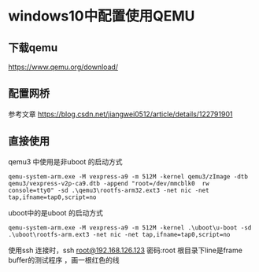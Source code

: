 # windows10中配置使用QEMU

## 下载qemu

<https://www.qemu.org/download/>

## 配置网桥

参考文章
<https://blog.csdn.net/jiangwei0512/article/details/122791901>

## 直接使用

qemu3 中使用是非uboot 的启动方式

```T
qemu-system-arm.exe -M vexpress-a9 -m 512M -kernel qemu3/zImage -dtb qemu3/vexpress-v2p-ca9.dtb -append "root=/dev/mmcblk0  rw console=tty0" -sd .\qemu3\rootfs-arm32.ext3 -net nic -net tap,ifname=tap0,script=no 
```

uboot中的是uboot 的启动方式

```T
qemu-system-arm.exe -M vexpress-a9 -m 512M -kernel .\uboot\u-boot -sd .\uboot\rootfs-arm.ext3 -net nic -net tap,ifname=tap0,script=no 
```

使用ssh 连接时，ssh root@192.168.126.123  密码:root
根目录下line是frame buffer的测试程序 ，画一根红色的线
